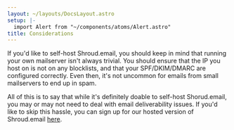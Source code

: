 ```yaml
---
layout: ~/layouts/DocsLayout.astro
setup: |-
  import Alert from "~/components/atoms/Alert.astro"
title: Considerations
---
```


If you'd like to self-host Shroud.email, you should keep in mind that running your own mailserver isn't always trivial.
You should ensure that the IP you host on is not on any blocklists, and that your SPF/DKIM/DMARC are configured correctly. Even then, it's not uncommon for emails from small mailservers to end up in spam.

All of this is to say that while it's definitely doable to self-host Shorud.email, you may or may not need to deal with email deliverability issues. If you'd like to skip this hassle, you can sign up for our hosted version of Shroud.email [here](https://app.shroud.email/users/register).
